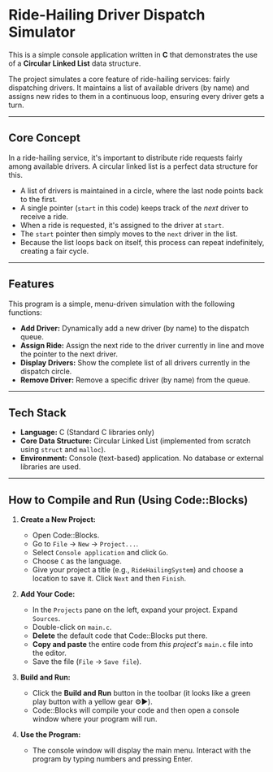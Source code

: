 # Ride-Hailing Driver Dispatch Simulator

This is a simple console application written in **C** that demonstrates the use of a **Circular Linked List** data structure.

The project simulates a core feature of ride-hailing services: fairly dispatching drivers. It maintains a list of available drivers (by name) and assigns new rides to them in a continuous loop, ensuring every driver gets a turn.

---

## Core Concept

In a ride-hailing service, it's important to distribute ride requests fairly among available drivers. A circular linked list is a perfect data structure for this.

* A list of drivers is maintained in a circle, where the last node points back to the first.
* A single pointer (`start` in this code) keeps track of the *next* driver to receive a ride.
* When a ride is requested, it's assigned to the driver at `start`.
* The `start` pointer then simply moves to the `next` driver in the list.
* Because the list loops back on itself, this process can repeat indefinitely, creating a fair cycle.

---

## Features

This program is a simple, menu-driven simulation with the following functions:

* **Add Driver:** Dynamically add a new driver (by name) to the dispatch queue.
* **Assign Ride:** Assign the next ride to the driver currently in line and move the pointer to the next driver.
* **Display Drivers:** Show the complete list of all drivers currently in the dispatch circle.
* **Remove Driver:** Remove a specific driver (by name) from the queue.

---

## Tech Stack

* **Language:** C (Standard C libraries only)
* **Core Data Structure:** Circular Linked List (implemented from scratch using `struct` and `malloc`).
* **Environment:** Console (text-based) application. No database or external libraries are used.

---

## How to Compile and Run (Using Code::Blocks)

1.  **Create a New Project:**
    * Open Code::Blocks.
    * Go to `File` -> `New` -> `Project...`.
    * Select `Console application` and click `Go`.
    * Choose `C` as the language.
    * Give your project a title (e.g., `RideHailingSystem`) and choose a location to save it. Click `Next` and then `Finish`.

2.  **Add Your Code:**
    * In the `Projects` pane on the left, expand your project. Expand `Sources`.
    * Double-click on `main.c`.
    * **Delete** the default code that Code::Blocks put there.
    * **Copy and paste** the entire code from *this project's* `main.c` file into the editor.
    * Save the file (`File` -> `Save file`).

3.  **Build and Run:**
    * Click the **Build and Run** button in the toolbar (it looks like a green play button with a yellow gear ⚙️▶️). 
    * Code::Blocks will compile your code and then open a console window where your program will run.

4.  **Use the Program:**
    * The console window will display the main menu. Interact with the program by typing numbers and pressing Enter.

